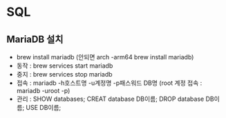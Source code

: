 # SQL

## MariaDB 설치
  - brew install mariadb (안되면 arch -arm64 brew install mariadb)
  - 동작 : brew services start mariadb
  - 중지 : brew services stop mariadb 
  - 접속 : mariadb -h호스트명 -u계정명 -p패스워드 DB명
          (root 계정 접속 : mariadb -uroot -p)
  - 관리 : SHOW databases;
          CREAT database DB이름;
          DROP database DB이름;
          USE DB이름;
    
